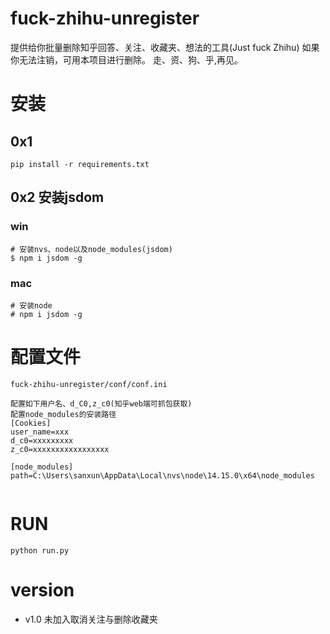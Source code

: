 # fuck-zhihu-unregister
提供给你批量删除知乎回答、关注、收藏夹、想法的工具(Just fuck Zhihu)
如果你无法注销，可用本项目进行删除。
走、资、狗、乎,再见。



# 安装
##  0x1
```
pip install -r requirements.txt
```
## 0x2 安装jsdom
### win
```
# 安装nvs、node以及node_modules(jsdom)
$ npm i jsdom -g
```
### mac
```
# 安装node
# npm i jsdom -g
```
# 配置文件
```
fuck-zhihu-unregister/conf/conf.ini

配置如下用户名、d_C0,z_c0(知乎web端可抓包获取)
配置node_modules的安装路径
[Cookies]
user_name=xxx
d_c0=xxxxxxxxx
z_c0=xxxxxxxxxxxxxxxxx

[node_modules]
path=C:\Users\sanxun\AppData\Local\nvs\node\14.15.0\x64\node_modules


```

# RUN
```
python run.py
```

# version
 * v1.0
 未加入取消关注与删除收藏夹
